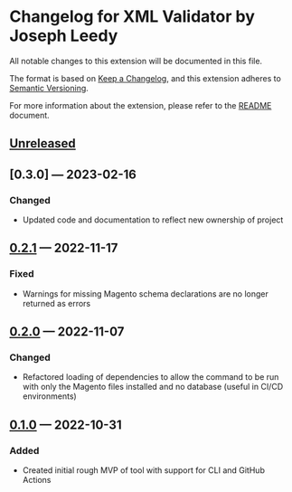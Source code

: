 # Changelog for XML Validator by Joseph Leedy

All notable changes to this extension will be documented in this file.

The format is based on [Keep a Changelog](https://keepachangelog.com/en/1.0.0/),
and this extension adheres to
[Semantic Versioning](https://semver.org/spec/v2.0.0.html).

For more information about the extension, please refer to the
[README](./README.md) document.

## [Unreleased]

## [0.3.0] — 2023-02-16
### Changed
- Updated code and documentation to reflect new ownership of project

## [0.2.1] — 2022-11-17
### Fixed
- Warnings for missing Magento schema declarations are no longer returned as
errors

## [0.2.0] — 2022-11-07
### Changed
- Refactored loading of dependencies to allow the command to be run with only
the Magento files installed and no database (useful in CI/CD environments)

## [0.1.0] — 2022-10-31
### Added
- Created initial rough MVP of tool with support for CLI and GitHub Actions

[Unreleased]: https://github.com/JosephLeedy/magento-module-xml-validator/compare/0.2.1...develop
[0.1.0]: https://github.com/JosephLeedy/magento-module-xml-validator/releases/tag/0.1.0
[0.2.0]: https://github.com/JosephLeedy/magento-module-xml-validator/releases/tag/0.2.0
[0.2.1]: https://github.com/JosephLeedy/magento-module-xml-validator/releases/tag/0.2.1
